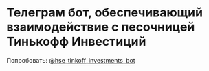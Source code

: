 # Телеграм бот, обеспечивающий взаимодействие с песочницей Тинькофф Инвестиций

Попробовать: [@hse_tinkoff_investments_bot](t.me/hse_tinkoff_investments_bot)
